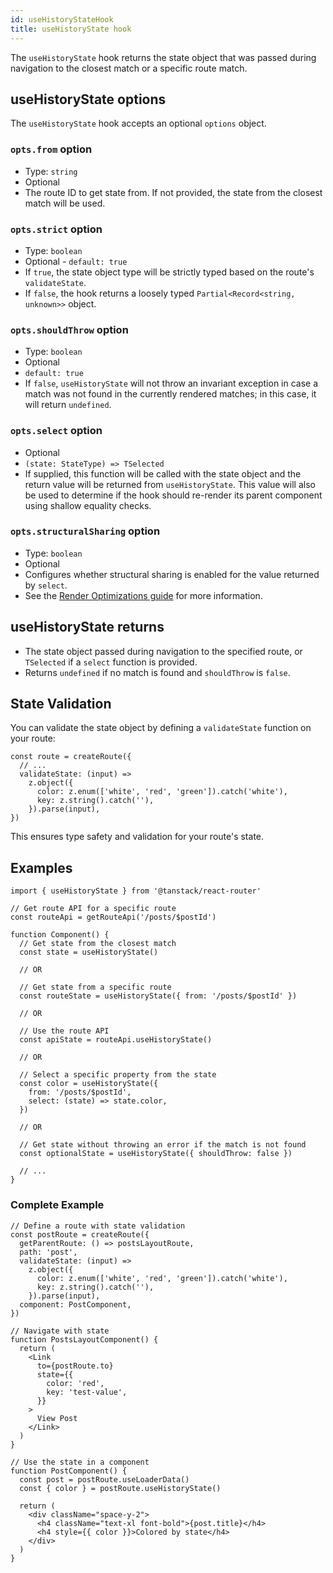 ```yaml
---
id: useHistoryStateHook
title: useHistoryState hook
---
```


The `useHistoryState` hook returns the state object that was passed during navigation to the closest match or a specific route match.

## useHistoryState options

The `useHistoryState` hook accepts an optional `options` object.

### `opts.from` option

- Type: `string`
- Optional
- The route ID to get state from. If not provided, the state from the closest match will be used.

### `opts.strict` option

- Type: `boolean`
- Optional - `default: true`
- If `true`, the state object type will be strictly typed based on the route's `validateState`.
- If `false`, the hook returns a loosely typed `Partial<Record<string, unknown>>` object.

### `opts.shouldThrow` option

- Type: `boolean`
- Optional
- `default: true`
- If `false`, `useHistoryState` will not throw an invariant exception in case a match was not found in the currently rendered matches; in this case, it will return `undefined`.

### `opts.select` option

- Optional
- `(state: StateType) => TSelected`
- If supplied, this function will be called with the state object and the return value will be returned from `useHistoryState`. This value will also be used to determine if the hook should re-render its parent component using shallow equality checks.

### `opts.structuralSharing` option

- Type: `boolean`
- Optional
- Configures whether structural sharing is enabled for the value returned by `select`.
- See the [Render Optimizations guide](../../guide/render-optimizations.md) for more information.

## useHistoryState returns

- The state object passed during navigation to the specified route, or `TSelected` if a `select` function is provided.
- Returns `undefined` if no match is found and `shouldThrow` is `false`.

## State Validation

You can validate the state object by defining a `validateState` function on your route:

```tsx
const route = createRoute({
  // ...
  validateState: (input) =>
    z.object({
      color: z.enum(['white', 'red', 'green']).catch('white'),
      key: z.string().catch(''),
    }).parse(input),
})
```

This ensures type safety and validation for your route's state.

## Examples

```tsx
import { useHistoryState } from '@tanstack/react-router'

// Get route API for a specific route
const routeApi = getRouteApi('/posts/$postId')

function Component() {
  // Get state from the closest match
  const state = useHistoryState()

  // OR

  // Get state from a specific route
  const routeState = useHistoryState({ from: '/posts/$postId' })

  // OR

  // Use the route API
  const apiState = routeApi.useHistoryState()

  // OR

  // Select a specific property from the state
  const color = useHistoryState({
    from: '/posts/$postId',
    select: (state) => state.color,
  })

  // OR

  // Get state without throwing an error if the match is not found
  const optionalState = useHistoryState({ shouldThrow: false })

  // ...
}
```

### Complete Example

```tsx
// Define a route with state validation
const postRoute = createRoute({
  getParentRoute: () => postsLayoutRoute,
  path: 'post',
  validateState: (input) =>
    z.object({
      color: z.enum(['white', 'red', 'green']).catch('white'),
      key: z.string().catch(''),
    }).parse(input),
  component: PostComponent,
})

// Navigate with state
function PostsLayoutComponent() {
  return (
    <Link
      to={postRoute.to}
      state={{
        color: 'red',
        key: 'test-value',
      }}
    >
      View Post
    </Link>
  )
}

// Use the state in a component
function PostComponent() {
  const post = postRoute.useLoaderData()
  const { color } = postRoute.useHistoryState()

  return (
    <div className="space-y-2">
      <h4 className="text-xl font-bold">{post.title}</h4>
      <h4 style={{ color }}>Colored by state</h4>
    </div>
  )
}
```
